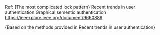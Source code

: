 Ref:
<Most complicated authenticaton Systems> {The most complicated lock pattern}
Recent trends in user authentication 
Graphical sementic authentication
https://ieeexplore.ieee.org/document/9660889

<The significance of continuous user authentication on mobile gadgets>
<White hat and black hat hackers>
<Authentication Hacking Methods> {Based on the methods provided in Recent trends in user authentication}
<New Cryptographic Authentication Method>